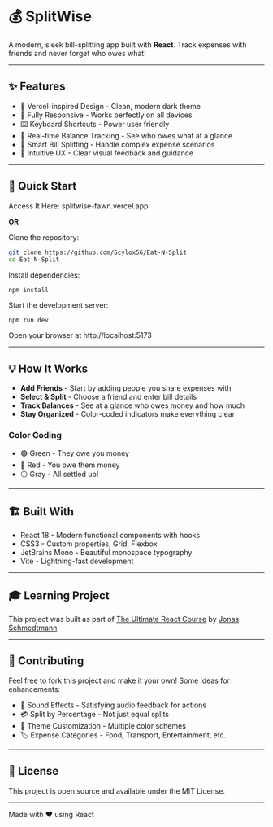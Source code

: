 # 💰 SplitWise

A modern, sleek bill-splitting app built with **React**. Track expenses with friends and never forget who owes what!

---

## ✨ Features

- 🎨 Vercel-inspired Design - Clean, modern dark theme
- 📱 Fully Responsive - Works perfectly on all devices
- ⌨️ Keyboard Shortcuts - Power user friendly
- 🔄 Real-time Balance Tracking - See who owes what at a glance
- 💸 Smart Bill Splitting - Handle complex expense scenarios
- 🎯 Intuitive UX - Clear visual feedback and guidance

---

## 🚀 Quick Start
Access It Here: splitwise-fawn.vercel.app

**OR**

Clone the repository:

```bash
git clone https://github.com/Scylox56/Eat-N-Split
cd Eat-N-Split
```

Install dependencies:
```
npm install
```

Start the development server:
```
npm run dev
```

Open your browser at http://localhost:5173

---

## 💡 How It Works

- **Add Friends** - Start by adding people you share expenses with  
- **Select & Split** - Choose a friend and enter bill details  
- **Track Balances** - See at a glance who owes money and how much  
- **Stay Organized** - Color-coded indicators make everything clear  

### Color Coding
- 🟢 Green - They owe you money  
- 🔴 Red - You owe them money  
- ⚪ Gray - All settled up!  

---

## 🏗️ Built With

- React 18 - Modern functional components with hooks  
- CSS3 - Custom properties, Grid, Flexbox  
- JetBrains Mono - Beautiful monospace typography  
- Vite - Lightning-fast development  

---

## 🎓 Learning Project

This project was built as part of [The Ultimate React Course](https://www.udemy.com/course/the-ultimate-react-course/) by [Jonas Schmedtmann](https://github.com/jonasschmedtmann)  

---

## 🤝 Contributing

Feel free to fork this project and make it your own! Some ideas for enhancements:

- 🎵 Sound Effects - Satisfying audio feedback for actions
- 💳 Split by Percentage - Not just equal splits
- 🎨 Theme Customization - Multiple color schemes
- 🏷️ Expense Categories - Food, Transport, Entertainment, etc.

---

## 📄 License

This project is open source and available under the MIT License.  

---

Made with ❤️ using React
